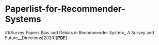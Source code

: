 # Paperlist-for-Recommender-Systems

##Survey Papers
Bias and Debias in Recommender System_ A Survey and Future__Directions[2020][[__PDF__]](https://dl.acm.org/doi/pdf/10.1145/3564284)
